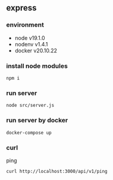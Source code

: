 ## express

### environment
- node v19.1.0
- nodenv v1.4.1
- docker v20.10.22

### install node modules
```
npm i
```

### run server
```
node src/server.js
```

### run server by docker
```
docker-compose up
```

### curl

ping
```
curl http://localhost:3000/api/v1/ping
```